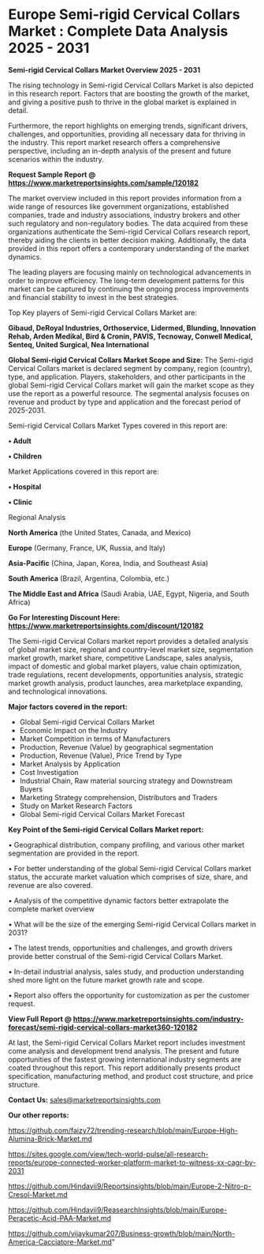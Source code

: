 # Europe Semi-rigid Cervical Collars Market : Complete Data Analysis 2025 - 2031

<Strong> Semi-rigid Cervical Collars Market Overview 2025 - 2031</strong>

The rising technology in Semi-rigid Cervical Collars Market is also depicted in this research report. Factors that are boosting the growth of the market, and giving a positive push to thrive in the global market is explained in detail.

Furthermore, the report highlights on emerging trends, significant drivers, challenges, and opportunities, providing all necessary data for thriving in the industry. This report market research offers a comprehensive perspective, including an in-depth analysis of the present and future scenarios within the industry.

<strong>Request Sample Report @ <a href=https://www.marketreportsinsights.com/sample/120182>https://www.marketreportsinsights.com/sample/120182</a></strong>

The market overview included in this report provides information from a wide range of resources like government organizations, established companies, trade and industry associations, industry brokers and other such regulatory and non-regulatory bodies. The data acquired from these organizations authenticate the Semi-rigid Cervical Collars research report, thereby aiding the clients in better decision making. Additionally, the data provided in this report offers a contemporary understanding of the market dynamics.

The leading players are focusing mainly on technological advancements in order to improve efficiency. The long-term development patterns for this market can be captured by continuing the ongoing process improvements and financial stability to invest in the best strategies.

Top Key players of Semi-rigid Cervical Collars Market are:

<strong>Gibaud, DeRoyal Industries, Orthoservice, Lidermed, Blunding, Innovation Rehab, Arden Medikal, Bird & Cronin, PAVIS, Tecnoway, Conwell Medical, Senteq, United Surgical, Nea International</strong>

<strong><b>Global Semi-rigid Cervical Collars Market Scope and Size:</b></strong>
The Semi-rigid Cervical Collars market is declared segment by company, region (country), type, and application. Players, stakeholders, and other participants in the global Semi-rigid Cervical Collars market will gain the market scope as they use the report as a powerful resource. The segmental analysis focuses on revenue and product by type and application and the forecast period of 2025-2031.

Semi-rigid Cervical Collars Market Types covered in this report are:

<strong>• Adult

• Children</strong>

Market Applications covered in this report are:

<strong>• Hospital

• Clinic</strong> 

Regional Analysis

<strong>North America</strong> (the United States, Canada, and Mexico)

<strong>Europe</strong> (Germany, France, UK, Russia, and Italy)

<strong>Asia-Pacific</strong> (China, Japan, Korea, India, and Southeast Asia)

<strong>South America</strong> (Brazil, Argentina, Colombia, etc.)

<strong>The Middle East and Africa</strong> (Saudi Arabia, UAE, Egypt, Nigeria, and South Africa)

<strong>Go For Interesting Discount Here: <a href=https://www.marketreportsinsights.com/discount/120182>https://www.marketreportsinsights.com/discount/120182</a></strong>

The Semi-rigid Cervical Collars market report provides a detailed analysis of global market size, regional and country-level market size, segmentation market growth, market share, competitive Landscape, sales analysis, impact of domestic and global market players, value chain optimization, trade regulations, recent developments, opportunities analysis, strategic market growth analysis, product launches, area marketplace expanding, and technological innovations.

<strong><b>Major factors covered in the report:</b></strong>
<ul>
  <li>Global Semi-rigid Cervical Collars Market </li>
  <li>Economic Impact on the Industry</li>
  <li>Market Competition in terms of Manufacturers</li>
  <li>Production, Revenue (Value) by geographical segmentation</li>
  <li>Production, Revenue (Value), Price Trend by Type</li>
  <li>Market Analysis by Application</li>
  <li>Cost Investigation</li>
  <li>Industrial Chain, Raw material sourcing strategy and Downstream Buyers</li>
  <li>Marketing Strategy comprehension, Distributors and Traders</li>
  <li>Study on Market Research Factors</li>
  <li>Global Semi-rigid Cervical Collars Market Forecast</li>
</ul>

<strong><b>Key Point of the Semi-rigid Cervical Collars Market report:</b></strong>

• Geographical distribution, company profiling, and various other market segmentation are provided in the report.

• For better understanding of the global Semi-rigid Cervical Collars market status, the accurate market valuation which comprises of size, share, and revenue are also covered.

• Analysis of the competitive dynamic factors better extrapolate the complete market overview

• What will be the size of the emerging Semi-rigid Cervical Collars market in 2031?

• The latest trends, opportunities and challenges, and growth drivers provide better construal of the Semi-rigid Cervical Collars Market.

• In-detail industrial analysis, sales study, and production understanding shed more light on the future market growth rate and scope.

• Report also offers the opportunity for customization as per the customer request.

<strong><b>View Full Report @ <a href=https://www.marketreportsinsights.com/industry-forecast/semi-rigid-cervical-collars-market360-120182>https://www.marketreportsinsights.com/industry-forecast/semi-rigid-cervical-collars-market360-120182</a></b></strong>


At last, the Semi-rigid Cervical Collars Market report includes investment come analysis and development trend analysis. The present and future opportunities of the fastest growing international industry segments are coated throughout this report. This report additionally presents product specification, manufacturing method, and product cost structure, and price structure.

<strong>Contact Us:</strong>
sales@marketreportsinsights.com

<strong>Our other reports:</strong>

<a href=https://github.com/faizy72/trending-research/blob/main/Europe-High-Alumina-Brick-Market.md>https://github.com/faizy72/trending-research/blob/main/Europe-High-Alumina-Brick-Market.md</a>

<a href=https://sites.google.com/view/tech-world-pulse/all-research-reports/europe-connected-worker-platform-market-to-witness-xx-cagr-by-2031>https://sites.google.com/view/tech-world-pulse/all-research-reports/europe-connected-worker-platform-market-to-witness-xx-cagr-by-2031</a>

<a href=https://github.com/Hindavii9/Reportsinsights/blob/main/Europe-2-Nitro-p-Cresol-Market.md>https://github.com/Hindavii9/Reportsinsights/blob/main/Europe-2-Nitro-p-Cresol-Market.md</a>

<a href=https://github.com/Hindavii9/ReasearchInsights/blob/main/Europe-Peracetic-Acid-PAA-Market.md>https://github.com/Hindavii9/ReasearchInsights/blob/main/Europe-Peracetic-Acid-PAA-Market.md</a>

<a href=https://github.com/vijaykumar207/Business-growth/blob/main/North-America-Cacciatore-Market.md>https://github.com/vijaykumar207/Business-growth/blob/main/North-America-Cacciatore-Market.md</a>"
